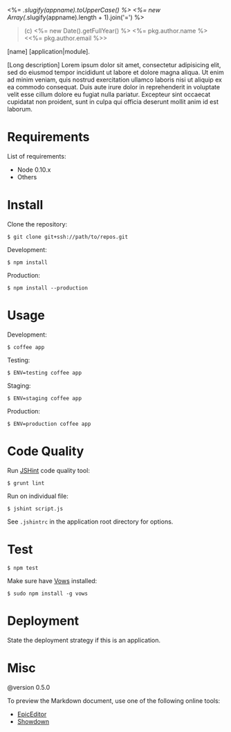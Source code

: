 <%= _.slugify(appname).toUpperCase() %>
<%= new Array(_.slugify(appname).length + 1).join('=') %>

> (c) <%= new Date().getFullYear() %> <%= pkg.author.name %> <<%= pkg.author.email %>>

[name] [application|module].

[Long description] Lorem ipsum dolor sit amet, consectetur adipisicing elit,
sed do eiusmod tempor incididunt ut labore et dolore magna aliqua. Ut enim ad
minim veniam, quis nostrud exercitation ullamco laboris nisi ut aliquip ex ea
commodo consequat. Duis aute irure dolor in reprehenderit in voluptate velit
esse cillum dolore eu fugiat nulla pariatur. Excepteur sint occaecat cupidatat
non proident, sunt in culpa qui officia deserunt mollit anim id est laborum.


Requirements
============

List of requirements:

-  Node 0.10.x
-  Others


Install
=======

Clone the repository:

    $ git clone git+ssh://path/to/repos.git

Development:

    $ npm install

Production:

    $ npm install --production


Usage
=====

Development:

    $ coffee app

Testing:

    $ ENV=testing coffee app

Staging:

    $ ENV=staging coffee app
    
Production:

    $ ENV=production coffee app


Code Quality
============

Run [JSHint][] code quality tool:

    $ grunt lint

Run on individual file:

    $ jshint script.js

See `.jshintrc` in the application root directory for options.

[jshint]: http://www.jshint.com/


Test
====

    $ npm test

Make sure have [Vows][] installed:

    $ sudo npm install -g vows

[vows]: http://vowsjs.org/


Deployment
==========

State the deployment strategy if this is an application.


Misc
====

@version 0.5.0

To preview the Markdown document, use one of the following online tools:

- [EpicEditor](http://epiceditor.com/)
- [Showdown](http://www.showdown.im/)

